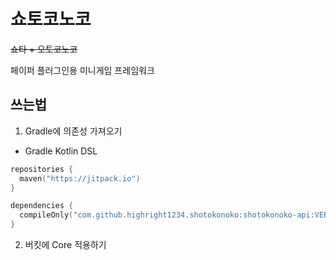 # 쇼토코노코
~~쇼타 + 오토코노코~~


페이퍼 플러그인용 미니게임 프레임워크

## 쓰는법
1. Gradle에 의존성 가져오기
* Gradle Kotlin DSL
```kotlin
repositories {
  maven("https://jitpack.io")
}

dependencies {
  compileOnly("com.github.highright1234.shotokonoko:shotokonoko-api:VERSION")
}
```
2. 버킷에 Core 적용하기
